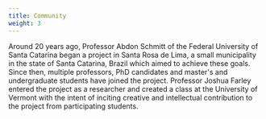 ```yaml
---
title: Community
weight: 3
---
```

Around 20 years ago, Professor Abdon Schmitt of the Federal University of Santa Catarina began a project in Santa Rosa de Lima, a small municipality in the state of Santa Catarina, Brazil which aimed to achieve these goals.  Since then, multiple professors, PhD candidates and master's and undergraduate students have joined the project.  Professor Joshua Farley entered the project as a researcher and created a class at the University of Vermont with the intent of inciting creative and intellectual contribution to the project from participating students.
